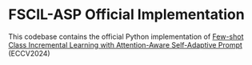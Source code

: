 # FSCIL-ASP Official Implementation
This codebase contains the official Python implementation of [Few-shot Class Incremental Learning with Attention-Aware Self-Adaptive Prompt](https://arxiv.org/pdf/2403.09857) (ECCV2024)
